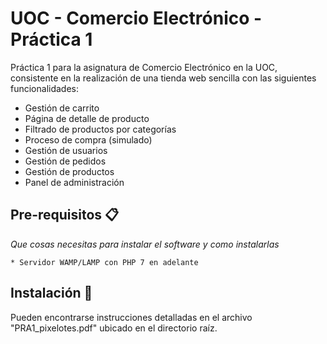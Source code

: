# UOC - Comercio Electrónico - Práctica 1

Práctica 1 para la asignatura de Comercio Electrónico en la UOC, consistente en la realización de una tienda web sencilla con las siguientes funcionalidades:
* Gestión de carrito
* Página de detalle de producto
* Filtrado de productos por categorías
* Proceso de compra (simulado)
* Gestión de usuarios
* Gestión de pedidos
* Gestión de productos
* Panel de administración

## Pre-requisitos 📋

_Que cosas necesitas para instalar el software y como instalarlas_

```
* Servidor WAMP/LAMP con PHP 7 en adelante
```

## Instalación 🔧

Pueden encontrarse instrucciones detalladas en el archivo "PRA1_pixelotes.pdf" ubicado en el directorio raíz.
